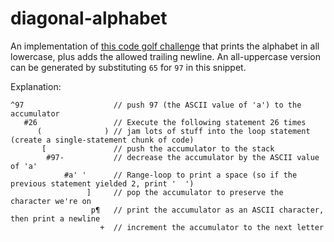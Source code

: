 # diagonal-alphabet
An implementation of [this code golf challenge](https://codegolf.stackexchange.com/questions/125117/diagonal-alphabet) that prints the alphabet in all lowercase, plus adds the allowed trailing newline. An all-uppercase version can be generated by substituting `65` for `97` in this snippet.

Explanation:

```
^97                    // push 97 (the ASCII value of 'a') to the accumulator
   #26                 // Execute the following statement 26 times
      (              ) // jam lots of stuff into the loop statement (create a single-statement chunk of code)
       [               // push the accumulator to the stack
        #97-           // decrease the accumulator by the ASCII value of 'a'
            #a' '      // Range-loop to print a space (so if the previous statement yielded 2, print '  ')
                 ]     // pop the accumulator to preserve the character we're on
                  p¶   // print the accumulator as an ASCII character, then print a newline
                    +  // increment the accumulator to the next letter
```